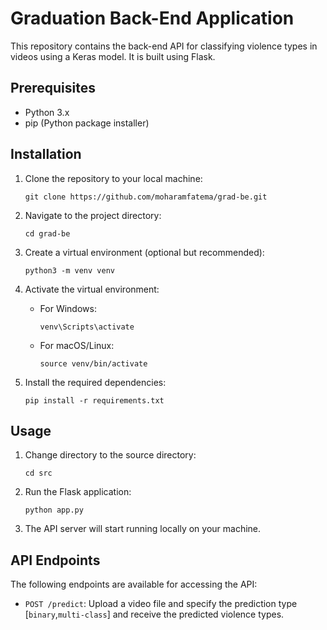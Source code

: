 # Graduation Back-End Application

This repository contains the back-end API for classifying violence types in videos using a Keras model. It is built using Flask.

## Prerequisites

- Python 3.x
- pip (Python package installer)

## Installation

1. Clone the repository to your local machine:
   ```
   git clone https://github.com/moharamfatema/grad-be.git
   ```

2. Navigate to the project directory:
   ```
   cd grad-be
   ```

3. Create a virtual environment (optional but recommended):
   ```
   python3 -m venv venv
   ```

4. Activate the virtual environment:
   - For Windows:
     ```
     venv\Scripts\activate
     ```
   - For macOS/Linux:
     ```
     source venv/bin/activate
     ```

5. Install the required dependencies:
   ```
   pip install -r requirements.txt
   ```

## Usage

1. Change directory to the source directory:
   ```
   cd src
   ```

2. Run the Flask application:
   ```
   python app.py
   ```

3. The API server will start running locally on your machine.

## API Endpoints

The following endpoints are available for accessing the API:

- `POST /predict`: Upload a video file and specify the prediction type [`binary`,`multi-class`] and receive the predicted violence types.
